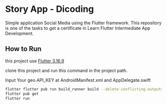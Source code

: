 # Story App - Dicoding

Simple application Social Media using the Flutter framework. This repository is one of the tasks to get a certificate in Learn Flutter Intermediate App Development.

## How to Run

this project use [Flutter 3.16.9](https://flutter.dev/)

clone this project and run this command in the project path.

Input Your geo.API_KEY at AndroidManifest.xml and AppDelegate.swift

```bash
flutter flutter pub run build_runner build --delete-conflicting-outputs
flutter pub get
flutter run
```
